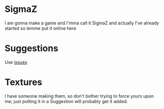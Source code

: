 # SigmaZ
I am gonna make a game and I'mma call it SigmaZ and actually I've already started so lemme put it online here

# Suggestions
Use <a href='https://github.com/John-Jelatis/SigmaZ/issues'>issues</a>

# Textures
I have someone making them, so don't bother trying to force yours upon me; just putting it in a Suggestion will probably get it added.
